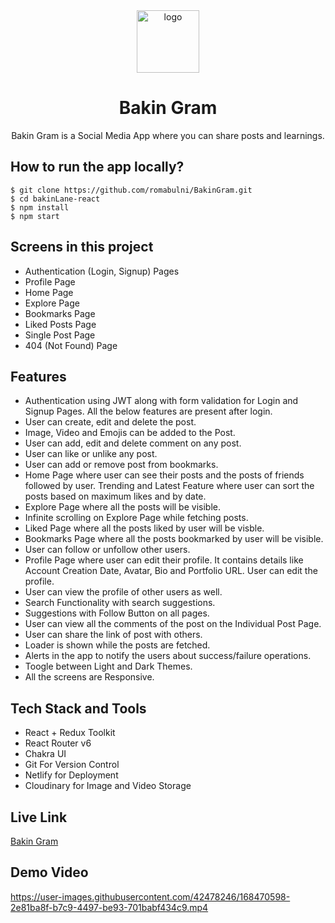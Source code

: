 
<div align="center">
  <img src="https://res.cloudinary.com/dtrjdcrme/image/upload/v1649999358/quiz/logo_an0oti.webp" height="100" width="100" alt="logo"/>
  <h1>Bakin Gram</h1>
    <p>Bakin Gram is a Social Media App where you can share posts and learnings.</p>
 </div>

## How to run the app locally?
```
$ git clone https://github.com/romabulni/BakinGram.git
$ cd bakinLane-react
$ npm install
$ npm start
```

## Screens in this project
- Authentication (Login, Signup) Pages
- Profile Page
- Home Page
- Explore Page
- Bookmarks Page
- Liked Posts Page
- Single Post Page
- 404 (Not Found) Page

## Features
- Authentication using JWT along with form validation for Login and Signup Pages. All the below features are present after login.
- User can create, edit and delete the post.
- Image, Video and Emojis can be added to the Post.
- User can add, edit and delete comment on any post.
- User can like or unlike any post.
- User can add or remove post from bookmarks.
- Home Page where user can see their posts and the posts of friends followed by user. Trending and Latest Feature where user can sort the posts based on maximum likes and by date.
- Explore Page where all the posts will be visible. 
- Infinite scrolling on Explore Page while fetching posts.
- Liked Page where all the posts liked by user will be visble.
- Bookmarks Page where all the posts bookmarked by user will be visible.
- User can follow or unfollow other users.
- Profile Page where user can edit their profile. It contains details like Account Creation Date, Avatar, Bio and Portfolio URL. User can edit the profile.
- User can view the profile of other users as well.
- Search Functionality with search suggestions.
- Suggestions with Follow Button on all pages.
- User can view all the comments of the post on the Individual Post Page.
- User can share the link of post with others.
- Loader is shown while the posts are fetched.
- Alerts in the app to notify the users about success/failure operations.
- Toogle between Light and Dark Themes.
- All the screens are Responsive.

## Tech Stack and Tools
- React + Redux Toolkit
- React Router v6
- Chakra UI
- Git For Version Control
- Netlify for Deployment
- Cloudinary for Image and Video Storage

## Live Link
[Bakin Gram](https://bakingram.netlify.app/)

## Demo Video


https://user-images.githubusercontent.com/42478246/168470598-2e81ba8f-b7c9-4497-be93-701babf434c9.mp4





